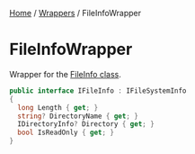 [Home](/README.md) / [Wrappers](/docs/wrappers/README.md) / FileInfoWrapper

# FileInfoWrapper
Wrapper for the [FileInfo class](https://docs.microsoft.com/en-us/dotnet/api/system.io.fileinfo?view=net-6.0).

```cs
public interface IFileInfo : IFileSystemInfo
{
  long Length { get; }
  string? DirectoryName { get; }
  IDirectoryInfo? Directory { get; }
  bool IsReadOnly { get; }
}
```